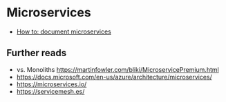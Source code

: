 # Microservices

- [How to: document microservices](microservices/how_to_document_microservices.md)

## Further reads

- vs. Monoliths <https://martinfowler.com/bliki/MicroservicePremium.html>
- <https://docs.microsoft.com/en-us/azure/architecture/microservices/>
- <https://microservices.io/>
- <https://servicemesh.es/>
